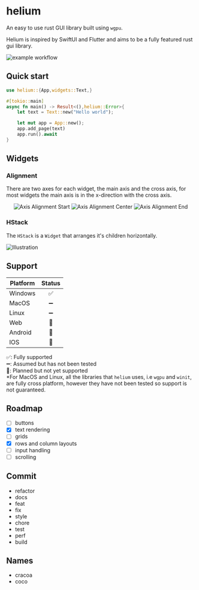 # helium
An easy to use rust GUI library built using `wgpu`.

Helium is inspired by SwiftUI and Flutter and aims to be a fully featured rust gui library.

![example workflow](https://github.com/snubwoody/Helium/actions/workflows/rust.yml/badge.svg?branch=main)

## Quick start

```rust
use helium::{App,widgets::Text,}

#[tokio::main]
async fn main() -> Result<(),helium::Error>{
	let text = Text::new("Hello world");

	let mut app = App::new();
	app.add_page(text)
	app.run().await
}
```

## Widgets

### Alignment

There are two axes for each widget, the main axis and the cross axis, for most widgets the main axis is in the x-direction with the cross axis.

<div align='center'>

![Axis Alignment Start](<docs/assets/Axis Alignment Start.svg>)
![Axis Alignment Center](<docs/assets/Axis Alignment Center.svg>)
![Axis Alignment End](<docs/assets/Axis Alignment End.svg>)
</div>

### HStack

The `HStack` is a `Widget` that arranges it's children horizontally.

![Illustration](<docs/assets/HStack Illustration.svg>)



## Support

|Platform|Status|
|--|:--:|
|Windows|✅|
|MacOS|➖|
|Linux|➖|
|Web|🚧|
|Android|🚧|
|IOS|🚧|

✅: Fully supported  
➖: Assumed but has not been tested  
🚧: Planned but not yet supported  
*For MacOS and Linux, all the libraries that `helium` uses, i.e `wgpu` and `winit`, are fully cross platform, however they have not been tested so support is not guaranteed. 

## Roadmap
- [ ] buttons
- [x] text rendering
- [ ] grids
- [x] rows and column layouts
- [ ] input handling
- [ ] scrolling

## Commit

- refactor
- docs
- feat
- fix
- style
- chore
- test
- perf
- build

## Names
- cracoa
- coco

